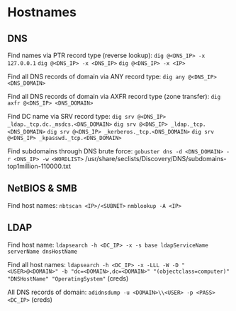 # Hostnames
## DNS
Find names via PTR record type (reverse lookup):
`dig @<DNS_IP> -x 127.0.0.1`
`dig @<DNS_IP> -x <DNS_IP>`
`dig @<DNS_IP> -x <IP>`

Find all DNS records of domain via ANY record type:
`dig any @<DNS_IP> <DNS_DOMAIN>`

Find all DNS records of domain via AXFR record type (zone transfer):
`dig axfr @<DNS_IP> <DNS_DOMAIN>`

Find DC name via SRV record type:
`dig srv @<DNS_IP> _ldap._tcp.dc._msdcs.<DNS_DOMAIN>`
`dig srv @<DNS_IP> _ldap._tcp.<DNS_DOMAIN>`
`dig srv @<DNS_IP> _kerberos._tcp.<DNS_DOMAIN>`
`dig srv @<DNS_IP> _kpasswd._tcp.<DNS_DOMAIN>`

Find subdomains through DNS brute force:
`gobuster dns -d <DNS_DOMAIN> -r <DNS_IP> -w <WORDLIST>`
/usr/share/seclists/Discovery/DNS/subdomains-top1million-110000.txt

## NetBIOS & SMB
Find host names:
`nbtscan <IP>/<SUBNET>`
`nmblookup -A <IP>`

## LDAP
Find host name:
`ldapsearch -h <DC_IP> -x -s base ldapServiceName serverName dnsHostName`

Find all host names:
`ldapsearch -h <DC_IP> -x -LLL -W -D "<USER>@<DOMAIN>" -b "dc=<DOMAIN>,dc=<DOMAIN>" "(objectclass=computer)" "DNSHostName" "OperatingSystem"` (creds)

All DNS records of domain:
`adidnsdump -u <DOMAIN>\\<USER> -p <PASS> <DC_IP>` (creds)